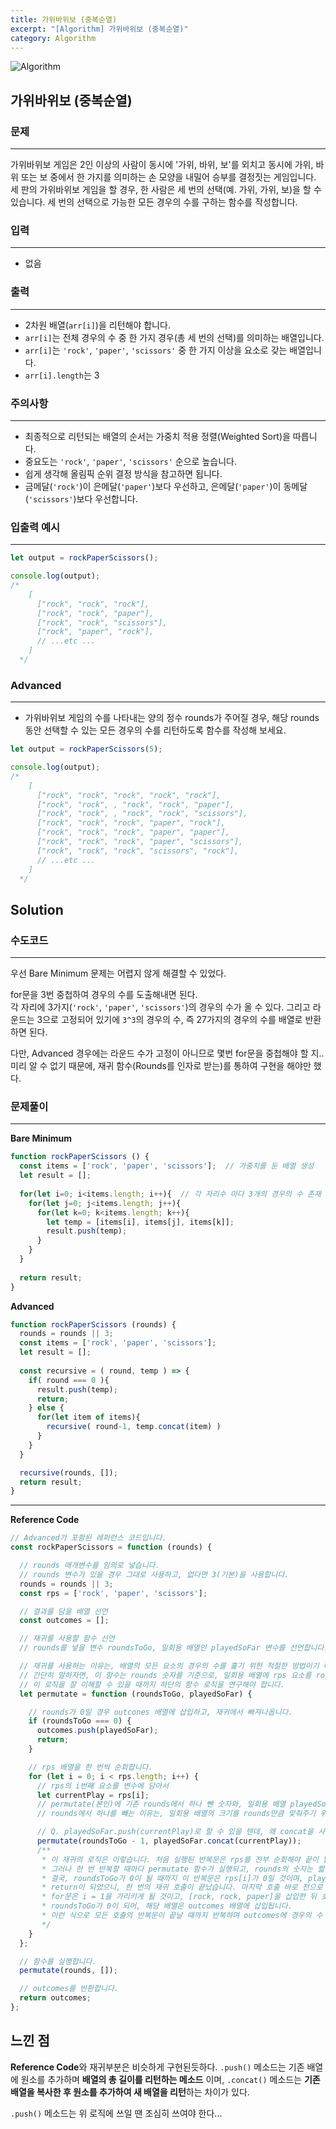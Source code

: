 ```yaml
---
title: 가위바위보 (중복순열)
excerpt: "[Algorithm] 가위바위보 (중복순열)"
category: Algorithm
---
```


![Algorithm](https://user-images.githubusercontent.com/83164003/131701318-f0ff36c4-1fcc-4f21-b978-18a9d8ec3386.jpg)
## 가위바위보 (중복순열)
### 문제
---
가위바위보 게임은 2인 이상의 사람이 동시에 '가위, 바위, 보'를 외치고 동시에 가위, 바위 또는 보 중에서 한 가지를 의미하는 손 모양을 내밀어 승부를 결정짓는 게임입니다. 세 판의 가위바위보 게임을 할 경우, 한 사람은 세 번의 선택(예. 가위, 가위, 보)을 할 수 있습니다. 세 번의 선택으로 가능한 모든 경우의 수를 구하는 함수를 작성합니다.

### 입력
---
- 없음

### 출력
---
- 2차원 배열(`arr[i]`)을 리턴해야 합니다.
- `arr[i]`는 전체 경우의 수 중 한 가지 경우(총 세 번의 선택)를 의미하는 배열입니다.
- `arr[i]`는 `'rock'`, `'paper'`, `'scissors'` 중 한 가지 이상을 요소로 갖는 배열입니다.
- `arr[i].length`는 3

### 주의사항
---
- 최종적으로 리턴되는 배열의 순서는 가중치 적용 정렬(Weighted Sort)을 따릅니다.
- 중요도는 `'rock'`, `'paper'`, `'scissors'` 순으로 높습니다.
- 쉽게 생각해 올림픽 순위 결정 방식을 참고하면 됩니다.
- 금메달(`'rock'`)이 은메달(`'paper'`)보다 우선하고, 은메달(`'paper'`)이 동메달(`'scissors'`)보다 우선합니다.

### 입출력 예시
---
```javascript
let output = rockPaperScissors();

console.log(output);
/*
    [
      ["rock", "rock", "rock"],
      ["rock", "rock", "paper"],
      ["rock", "rock", "scissors"],
      ["rock", "paper", "rock"],
      // ...etc ...
    ]
  */
```

### Advanced
---
- 가위바위보 게임의 수를 나타내는 양의 정수 rounds가 주어질 경우, 해당 rounds 동안 선택할 수 있는 모든 경우의 수를 리턴하도록 함수를 작성해 보세요.

```javascript
let output = rockPaperScissors(5);

console.log(output);
/*
    [
      ["rock", "rock", "rock", "rock", "rock"],
      ["rock", "rock", , "rock", "rock", "paper"],
      ["rock", "rock", , "rock", "rock", "scissors"],
      ["rock", "rock", "rock", "paper", "rock"],
      ["rock", "rock", "rock", "paper", "paper"],
      ["rock", "rock", "rock", "paper", "scissors"],
      ["rock", "rock", "rock", "scissors", "rock"],
      // ...etc ...
    ]
  */
```

## Solution
### 수도코드
---

우선 Bare Minimum 문제는 어렵지 않게 해결할 수 있었다. 

for문을 3번 중첩하여 경우의 수를 도출해내면 된다.<br>
각 자리에 3가지(`'rock'`, `'paper'`, `'scissors'`)의 경우의 수가 올 수 있다. 그리고 라운드는 3으로 고정되어 있기에 `3^3`의 경우의 수, 즉 27가지의 경우의 수를 배열로 반환하면 된다.

다만, Advanced 경우에는 라운드 수가 고정이 아니므로 몇번 for문을 중첩해야 할 지.. 미리 알 수 없기 때문에, 재귀 함수(Rounds를 인자로 받는)를 통하여 구현을 해야만 했다.<br>


### 문제풀이 
---

**Bare Minimum**
```javascript
function rockPaperScissors () {
  const items = ['rock', 'paper', 'scissors'];  // 가중치를 둔 배열 생성
  let result = [];  
  
  for(let i=0; i<items.length; i++){  // 각 자리수 마다 3개의 경우의 수 존재
    for(let j=0; j<items.length; j++){
      for(let k=0; k<items.length; k++){
        let temp = [items[i], items[j], items[k]];
        result.push(temp); 
      }
    }
  }
  
  return result;
}
```

**Advanced**
```javascript
function rockPaperScissors (rounds) {
  rounds = rounds || 3;
  const items = ['rock', 'paper', 'scissors'];
  let result = [];  
  
  const recursive = ( round, temp ) => {
    if( round === 0 ){  
      result.push(temp);
      return;
    } else {
      for(let item of items){
        recursive( round-1, temp.concat(item) )
      }
    }
  }

  recursive(rounds, []);
  return result;
}
```
--- 

**Reference Code**
```javascript
// Advanced가 포함된 레퍼런스 코드입니다.
const rockPaperScissors = function (rounds) {

  // rounds 매개변수를 임의로 넣습니다.
  // rounds 변수가 있을 경우 그대로 사용하고, 없다면 3(기본)을 사용합니다.
  rounds = rounds || 3;
  const rps = ['rock', 'paper', 'scissors'];

  // 결과를 담을 배열 선언
  const outcomes = [];

  // 재귀를 사용할 함수 선언
  // rounds를 넣을 변수 roundsToGo, 일회용 배열인 playedSoFar 변수를 선언합니다.

  // 재귀를 사용하는 이유는, 배열의 모든 요소의 경우의 수를 훑기 위한 적절한 방법이기 때문입니다.
  // 간단히 말하자면, 이 함수는 rounds 숫자를 기준으로, 일회용 배열에 rps 요소를 rounds 숫자만큼 넣게 됩니다.
  // 이 로직을 잘 이해할 수 있을 때까지 하단의 함수 로직을 연구해야 합니다.
  let permutate = function (roundsToGo, playedSoFar) {

    // rounds가 0일 경우 outcones 배열에 삽입하고, 재귀에서 빠져나옵니다.
    if (roundsToGo === 0) {
      outcomes.push(playedSoFar);
      return;
    }

    // rps 배열을 한 번씩 순회합니다.
    for (let i = 0; i < rps.length; i++) {
      // rps의 i번째 요소를 변수에 담아서
      let currentPlay = rps[i];
      // permutate(본인)에 기존 rounds에서 하나 뺀 숫자와, 일회용 배열 playedSoFar에 currentPlay를 삽입하여 재귀를 실행합니다.
      // rounds에서 하나를 빼는 이유는, 일회용 배열의 크기를 rounds만큼 맞춰주기 위함입니다. [rock, rock, rock]

      // Q. playedSoFar.push(currentPlay)로 할 수 있을 텐데, 왜 concat을 사용할까요?
      permutate(roundsToGo - 1, playedSoFar.concat(currentPlay));
      /**
       * 이 재귀의 로직은 이렇습니다. 처음 실행된 반복문은 rps를 전부 순회해야 끝이 납니다.
       * 그러나 한 번 반복할 때마다 permutate 함수가 실행되고, rounds의 숫자는 짧아지며, playedSoFar에 요소가 계속 쌓일 것입니다.
       * 결국, roundsToGo가 0이 될 때까지 이 반복문은 rps[i]가 0일 것이며, playedSoFar에는 [rock, rock, rock]이 되어 outcones에 Push하고, 종료하게 됩니다.
       * return이 되었으니, 한 번의 재귀 호출이 끝났습니다. 마지막 호출 바로 전으로 돌아가,
       * for문은 i = 1을 가리키게 될 것이고, [rock, rock, paper]을 삽입한 뒤 호출을 하게 됩니다.
       * roundsToGo가 0이 되어, 해당 배열은 outcomes 배열에 삽입됩니다.
       * 이런 식으로 모든 호출의 반복문이 끝날 때까지 반복하며 outcomes에 경우의 수 요소들이 담기게 됩니다.
       */
    }
  };

  // 함수를 실행합니다.
  permutate(rounds, []);

  // outcomes를 반환합니다.
  return outcomes;
};
```

## 느낀 점

**Reference Code**와 재귀부분은 비슷하게 구현된듯하다. `.push()` 메소드는 기존 배열에 원소를 추가하며 **배열의 총 길이를 리턴하는 메소드** 이며, `.concat()` 메소드는 **기존 배열을 복사한 후 원소를 추가하여 새 배열을 리턴**하는 차이가 있다. 

`.push()` 메소드는 위 로직에 쓰일 땐 조심히 쓰여야 한다...

